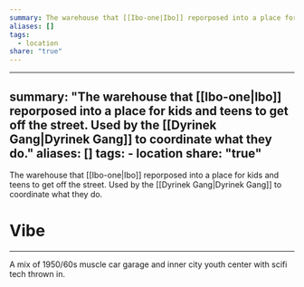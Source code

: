 ```yaml
---
summary: The warehouse that [[Ibo-one|Ibo]] reporposed into a place for kids and teens to get off the street. Used by the [[Dyrinek Gang|Dyrinek Gang]] to coordinate what they do.
aliases: []
tags:
  - location
share: "true"
---
```

---
summary: "The warehouse that [[Ibo-one|Ibo]] reporposed into a place for kids and teens to get off the street. Used by the [[Dyrinek Gang|Dyrinek Gang]] to coordinate what they do."
aliases: []
tags:
    - location
share: "true"
---

The warehouse that [[Ibo-one|Ibo]] reporposed into a place for kids and teens to get off the street. Used by the [[Dyrinek Gang|Dyrinek Gang]] to coordinate what they do.

# Vibe

---

A mix of 1950/60s muscle car garage and inner city youth center with scifi tech thrown in.
